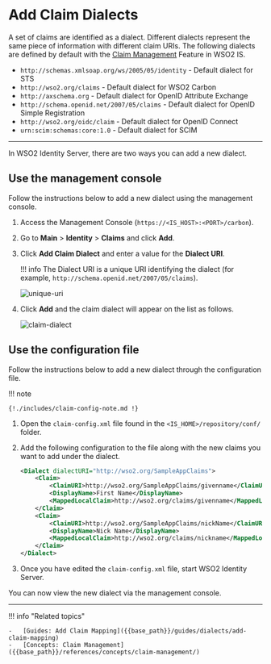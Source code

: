 # Add Claim Dialects

A set of claims are identified as a dialect. Different dialects represent the same piece of information with different claim URIs. The following dialects are defined by default with the [Claim Management]({{base_path}}/references/concepts/claim-management) Feature in WSO2 IS.

- `http://schemas.xmlsoap.org/ws/2005/05/identity` - Default dialect for STS
- `http://wso2.org/claims` - Default dialect for WSO2 Carbon
- `http://axschema.org` - Default dialect for OpenID Attribute Exchange
- `http://schema.openid.net/2007/05/claims` - Default dialect for OpenID Simple Registration
- `http://wso2.org/oidc/claim` - Default dialect for OpenID Connect
- `urn:scim:schemas:core:1.0` - Default dialect for SCIM

---

In WSO2 Identity Server, there are two ways you can add a new dialect.

## Use the management console

Follow the instructions below to add a new dialect using the management console. 

1.  Access the Management Console (`https://<IS_HOST>:<PORT>/carbon`).
2.  Go to **Main** > **Identity** > **Claims** and click **Add**.
3.  Click **Add Claim Dialect** and enter a value for the **Dialect URI**.

    !!! info 
        The Dialect URI is a unique URI identifying the dialect (for example, `http://schema.openid.net/2007/05/claims`).

    ![unique-uri]({{base_path}}/assets/img/guides/unique-uri.png)

4.  Click **Add** and the claim dialect will appear on the list as follows.

    ![claim-dialect]({{base_path}}/assets/img/guides/claim-dialect.png)

## Use the configuration file

Follow the instructions below to add a new dialect through the configuration file.

!!! note

    {!./includes/claim-config-note.md !}

1.  Open the `claim-config.xml` file found in the
    `<IS_HOME>/repository/conf/` folder.

2.  Add the following configuration to the
    file along with the new claims you want to add under the dialect.

    ```xml
    <Dialect dialectURI="http://wso2.org/SampleAppClaims">
        <Claim>
            <ClaimURI>http://wso2.org/SampleAppClaims/givenname</ClaimURI>
            <DisplayName>First Name</DisplayName>
            <MappedLocalClaim>http://wso2.org/claims/givenname</MappedLocalClaim>
        </Claim>
        <Claim>
            <ClaimURI>http://wso2.org/SampleAppClaims/nickName</ClaimURI>
            <DisplayName>Nick Name</DisplayName>
            <MappedLocalClaim>http://wso2.org/claims/nickname</MappedLocalClaim>
        </Claim>
    </Dialect>
    ```

3.  Once you have edited the `claim-config.xml` file, start WSO2 Identity Server. 

You can now view the new dialect via the management console.
    
----

!!! info "Related topics"

    -   [Guides: Add Claim Mapping]({{base_path}}/guides/dialects/add-claim-mapping)
    -   [Concepts: Claim Management]({{base_path}}/references/concepts/claim-management/)
